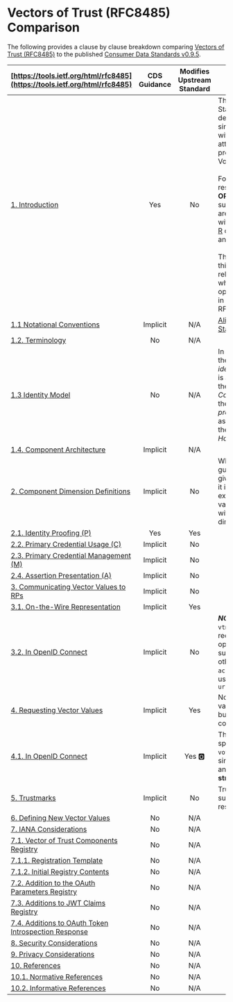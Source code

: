 # Vectors of Trust (RFC8485) Comparison

The following provides a clause by clause breakdown comparing [Vectors of Trust (RFC8485)](https://tools.ietf.org/html/rfc8485) to the published [Consumer Data Standards v0.9.5](https://consumerdatastandardsaustralia.github.io/standards).

|  **[https://tools.ietf.org/html/rfc8485](https://tools.ietf.org/html/rfc8485)** | **CDS Guidance** | **Modifies Upstream Standard** | **Summary** |
| --- | :---: | :---: | --- |
| [1. Introduction](https://tools.ietf.org/html/rfc8485#section-1) | Yes | No | The CDS Standards declare that a single VoT claim within the acr attribute MAY be provided for non VoT responses. <br /><br />Formalised VoT responses are **OPTIONALLY** supported and are populated within the [FAPI-R](fapi-part1.md) claims of `vot` and `vtm`<br /><br />The purposes of this review relates to whether the optional support in CDS alters this RFC. |
| [1.1 Notational Conventions](https://tools.ietf.org/html/rfc8485#section-1.1)  | Implicit | N/A | [Aligned to Standards](https://consumerdatastandardsaustralia.github.io/standards/#introduction "Aligned to Standards") |
| [1.2. Terminology](https://tools.ietf.org/html/rfc8485#section-1.2)  | No | N/A |  |
| [1.3 Identity Model](https://tools.ietf.org/html/rfc8485#section-1.3)  | No | N/A | In the context of the CDS the *identity subject* is assumed to be the *CDR Consumer* and the *identity provider* is assumed to be the *CDR Data Holder* |
| [1.4. Component Architecture](https://tools.ietf.org/html/rfc8485#section-1.4)  | Implicit | N/A |  |
| [2. Component Dimension Definitions](https://tools.ietf.org/html/rfc8485#section-2)  | Implicit | No | While no specific guidance is given in the CDS it is assumed the expected `vot` values will align with these dimensions |
| [2.1. Identity Proofing (P)](https://tools.ietf.org/html/rfc8485#section-2.1)  | Yes | Yes |  |
| [2.2. Primary Credential Usage (C)](https://tools.ietf.org/html/rfc8485#section-2.2) | Implicit | No |  |
| [2.3. Primary Credential Management (M)](https://tools.ietf.org/html/rfc8485#section-2.3) | Implicit | No |  |
| [2.4. Assertion Presentation (A)](https://tools.ietf.org/html/rfc8485#section-2.4) | Implicit | No |  |
| [3. Communicating Vector Values to RPs](https://tools.ietf.org/html/rfc8485#section-3) | Implicit | No |  |
| [3.1. On-the-Wire Representation](https://tools.ietf.org/html/rfc8485#section-3.1) | Implicit | Yes |  |
| [3.2. In OpenID Connect](https://tools.ietf.org/html/rfc8485#section-3.2) | Implicit | No | ***NOTE:*** `vot` and `vtm` is only required for optional LoA support, otherwise the `acr` claim is used using the format `urn:cds.au:cdr:#` |
| [4. Requesting Vector Values](https://tools.ietf.org/html/rfc8485#section-4) | Implicit | Yes | No request values specified but format is non compliant |
| [4.1. In OpenID Connect](https://tools.ietf.org/html/rfc8485#section-4.1) | Implicit | Yes :o2: | The CDS specifies that the `vot` value is a single **string** not an **array of strings**. |
| [5. Trustmarks](https://tools.ietf.org/html/rfc8485#section-5) | Implicit | No | Trust Marks are supported in `vtm` response |
| [6. Defining New Vector Values](https://tools.ietf.org/html/rfc8485#section-6) | No | N/A | |
| [7.  IANA Considerations](https://tools.ietf.org/html/rfc8485#section-7) | No | N/A | |
| [7.1.  Vector of Trust Components Registry](https://tools.ietf.org/html/rfc8485#section-7.1) | No | N/A | |
| [7.1.1. Registration Template](https://tools.ietf.org/html/rfc8485#section-7.1.1) | No | N/A | |
| [7.1.2. Initial Registry Contents](https://tools.ietf.org/html/rfc8485#section-7.1.2) | No | N/A | |
| [7.2. Addition to the OAuth Parameters Registry](https://tools.ietf.org/html/rfc8485#section-7.2)  | No | N/A | |
| [7.3. Additions to JWT Claims Registry](https://tools.ietf.org/html/rfc8485#section-7.3)  | No | N/A | |
| [7.4. Additions to OAuth Token Introspection Response](https://tools.ietf.org/html/rfc8485#section-7.4)  | No | N/A | |
| [8. Security Considerations](https://tools.ietf.org/html/rfc8485#section-8)  | No | N/A |  |
| [9. Privacy Considerations](https://tools.ietf.org/html/rfc8485#section-9) | No | N/A |  |
| [10. References](https://tools.ietf.org/html/rfc8485#section-10) | No | N/A |  |
| [10.1. Normative References](https://tools.ietf.org/html/rfc8485#section-10.1) | No | N/A |  |
| [10.2. Informative References](https://tools.ietf.org/html/rfc8485#section-10.2) | No | N/A |  |
